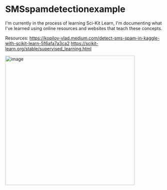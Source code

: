 # SMSspamdetectionexample
I'm currently in the process of learning Sci-Kit Learn, I'm documenting what I've learned using online resources and websites that teach these concepts. 

Resources:
https://kopilov-vlad.medium.com/detect-sms-spam-in-kaggle-with-scikit-learn-5f6afa7a3ca2
https://scikit-learn.org/stable/supervised_learning.html

<img width="414" alt="image" src="https://github.com/user-attachments/assets/ef038c1d-2e46-44c0-aaa9-9edc69b4af9c" />
